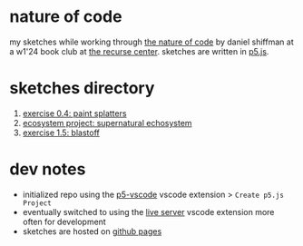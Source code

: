 # nature of code

my sketches while working through [the nature of code](https://natureofcode.com/) by daniel shiffman at a w1'24 book club at [the recurse center](https://www.recurse.com/). sketches are written in [p5.js](https://p5js.org/).

# sketches directory
1. [exercise 0.4: paint splatters](https://iconix.github.io/rc-natureofcode/exercise_04/)
2. [ecosystem project: supernatural echosystem](https://iconix.github.io/rc-natureofcode/echosystem/)
3. [exercise 1.5: blastoff](https://iconix.github.io/rc-natureofcode/exercise_15/)


# dev notes
- initialized repo using the [p5-vscode](https://marketplace.visualstudio.com/items?itemName=samplavigne.p5-vscode) vscode extension > `Create p5.js Project`
- eventually switched to using the [live server](https://marketplace.visualstudio.com/items?itemName=ritwickdey.LiveServer) vscode extension more often for development
- sketches are hosted on [github pages](https://iconix.github.io/rc-natureofcode/)
